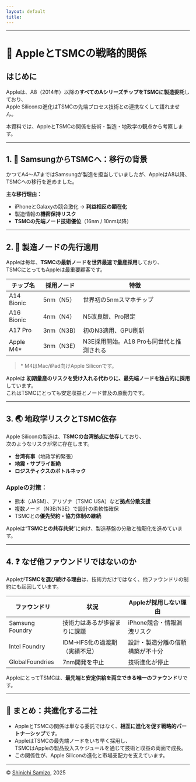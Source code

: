 ```yaml
---
layout: default
title: 
---
```


---

# 🤝 AppleとTSMCの戦略的関係

## はじめに

Appleは、A8（2014年）以降の**すべてのAシリーズチップをTSMCに製造委託**しており、  
Apple Siliconの進化はTSMCの先端プロセス技術との連携なくして語れません。

本資料では、AppleとTSMCの関係を技術・製造・地政学の観点から考察します。

---

## 1. 🔄 SamsungからTSMCへ：移行の背景

かつてA4〜A7まではSamsungが製造を担当していましたが、AppleはA8以降、TSMCへの移行を進めました。

**主な移行理由：**

- iPhoneとGalaxyの競合激化 → **利益相反の顕在化**
- 製造情報の**機密保持リスク**
- **TSMCの先端ノード技術優位**（16nm / 10nm以降）

---

## 2. 🚀 製造ノードの先行適用

Appleは毎年、**TSMCの最新ノードを世界最速で量産採用**しており、  
TSMCにとってもAppleは最重要顧客です。

| チップ名     | 採用ノード      | 特徴                                     |
|--------------|------------------|------------------------------------------|
| A14 Bionic   | 5nm（N5）        | 世界初の5nmスマホチップ                   |
| A16 Bionic   | 4nm（N4）        | N5改良版、Pro限定                         |
| A17 Pro      | 3nm（N3B）       | 初のN3適用、GPU刷新                      |
| Apple M4*    | 3nm（N3E）       | N3E採用開始。A18 Proも同世代と推測される  |

> \* M4はMac/iPad向けApple Siliconです。

Appleは **初期量産のリスクを受け入れる代わりに、最先端ノードを独占的に採用**しています。  
これはTSMCにとっても安定収益とノード普及の原動力です。

---

## 3. 🌏 地政学リスクとTSMC依存

Apple Siliconの製造は、**TSMCの台湾拠点に依存**しており、  
次のようなリスクが常に存在します。

- **台湾有事**（地政学的緊張）
- **地震・サプライ断絶**
- **ロジスティクスのボトルネック**

### Appleの対策：

- 熊本（JASM）、アリゾナ（TSMC USA）など**拠点分散支援**  
- 複数ノード（N3B/N3E）で設計の柔軟性確保  
- TSMCとの**優先契約・協力体制の継続**

Appleは“**TSMCとの共存共栄**”に向け、製造基盤の分散と強靭化を進めています。

---

## 4. ❓ なぜ他ファウンドリではないのか

Appleが**TSMCを選び続ける理由**は、技術力だけではなく、他ファウンドリの制約にも起因しています。

| ファウンドリ        | 状況                         | Appleが採用しない理由                       |
|---------------------|------------------------------|--------------------------------------------|
| Samsung Foundry     | 技術力はあるが歩留まりに課題  | iPhone競合・情報漏洩リスク                 |
| Intel Foundry       | IDM→IFS化の過渡期（実績不足）| 設計・製造分離の信頼構築が不十分            |
| GlobalFoundries     | 7nm開発を中止                | 技術進化が停止                             |

AppleにとってTSMCは、**最先端と安定供給を両立できる唯一のファウンドリ**です。

---

## 🧾 まとめ：共進化する二社

- AppleとTSMCの関係は単なる委託ではなく、**相互に進化を促す戦略的パートナーシップ**です。
- AppleはTSMCの最先端ノードをいち早く採用し、  
  TSMCはAppleの製品投入スケジュールを通じて技術と収益の両面で成長。
- この関係性が、Apple Siliconの進化と市場支配力を支えています。

---

© [Shinichi Samizo](https://github.com/Samizo-AITL), 2025
